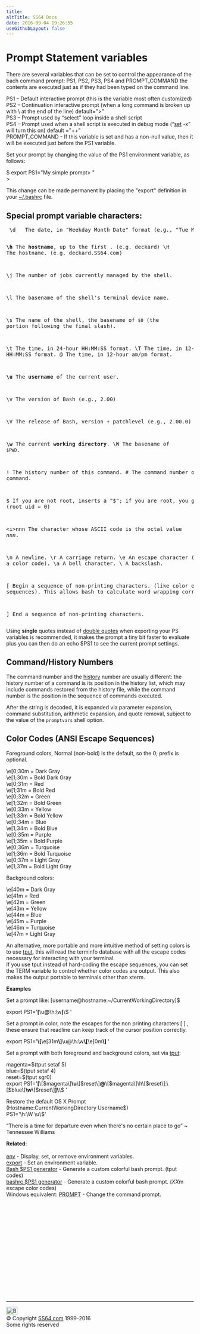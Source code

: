 ```yaml
---
title:
altTitle: SS64 Docs
date: 2016-09-04 19:26:55
useGithubLayout: false
---
```

<!-- #EndLibraryItem --><h1>Prompt Statement variables</h1>
<p>There are several variables that can be set to control the appearance of the bach command prompt: PS1, PS2, PS3, PS4 and PROMPT_COMMAND the contents are executed just as if they had been typed on the command line.</p>
<p>PS1 – Default interactive prompt (this is the variable most often customized) <br>
PS2 – Continuation interactive prompt (when a long command is broken up with<span class="code"> \ </span>at the end of the line) default="&gt;" <br>
PS3 – Prompt used by “select” loop inside a shell script<br>
PS4 – Prompt used when a shell script is executed in debug mode (“<a href="set.html">set</a> -x” will turn this on) default ="++"<br>
PROMPT_COMMAND -  
If this variable is set and has a non-null value, then  it will be executed   just before  the PS1 variable.</p>
<p>Set your prompt by changing the value of the PS1 environment variable, as follows:</p>
<p class="code">$ export PS1="My simple prompt&gt; "<br>
&gt;</p>
<p>This change can be made permanent by placing the "export" definition in your <span class="code"><a href="syntax-bashrc.html">~/.bashrc</a></span> file.</p>
<h2>Special prompt variable characters: </h2>
<pre> \d   The date, in "Weekday Month Date" format (e.g., "Tue May 26"). 

 <b>\h   </b>The<b> hostname</b>, up to the first . (e.g. deckard) 
 \H   The hostname. (e.g. deckard.SS64.com)

 \j   The number of jobs currently managed by the shell. 

 \l   The basename of the shell's terminal device name. 

 \s   The name of the shell, the basename of <code>$0</code> (the portion following 
      the final slash). 

 \t   The time, in 24-hour HH:MM:SS format. 
 \T   The time, in 12-hour HH:MM:SS format. 
 \@   The time, in 12-hour am/pm format. 

 <b>\u</b>   The <b>username</b> of the current user. 

 \v   The version of Bash (e.g., 2.00) 

 \V   The release of Bash, version + patchlevel (e.g., 2.00.0) 

 <b>\w</b>   The current <b>working directory</b>. 
 \W   The basename of <code>$PWD</code>. 

 \!   The history number of this command. 
 \#   The command number of this command. 

 \$   If you are not root, inserts a "$"; if you are root, you get a "#"  (root uid = 0) 

 \<i>nnn</i>   The character whose ASCII code is the octal value <var>nnn</var>. 

 \n   A newline. 
 \r   A carriage return. 
 \e   An escape character (typically a color code). 
 \a   A bell character.
 \\   A backslash. 

 \[   Begin a sequence of non-printing characters. (like color escape sequences). This
      allows bash to calculate word wrapping correctly.

 \]   End a sequence of non-printing characters.</pre>
<p>Using <b>single</b> quotes instead of <a href="syntax-quoting.html">double quotes</a> when exporting your PS variables is recommended, it makes the prompt a tiny bit faster to evaluate plus you can then do an <span class="code">echo&nbsp;$PS1</span> to see the current prompt settings.</p>
<h2>Command/History Numbers</h2>
<p>The command number and the <a href="history.html">history</a> number are usually different: the history number of a command is its position in the history list, which may include commands restored from the history file, while the command number is the position in the sequence of commands executed. </p>
<p>After the string is decoded, it is expanded via parameter expansion, command substitution, arithmetic expansion, and quote removal, subject to the value of the <code>promptvars</code> shell option.</p>
<h2>Color Codes (ANSI Escape Sequences)</h2>
<p> Foreground colors, Normal (non-bold) is the default, so the <span class="code">0;</span> prefix is optional.</p>
<p><span class="code">\e[0;30m</span> = Dark Gray<br>
<span class="code">\e[1;30m</span> = Bold Dark Gray<br>
<span class="code">\e[0;31m</span> = <span class="red">Red</span><br>
<span class="code">\e[1;31m</span> = Bold Red<br>
<span class="code">\e[0;32m</span> = <span class="green">Green</span><br>
<span class="code">\e[1;32m</span> = Bold Green<br>
<span class="code">\e[0;33m</span> = <span class="yellow">Yellow</span><br>
<span class="code">\e[1;33m</span> = Bold Yellow<br>
<span class="code">\e[0;34m</span> = <span class="blue">Blue</span><br>
<span class="code">\e[1;34m</span> = Bold Blue<br>
<span class="code">\e[0;35m</span> = <span class="purple">Purple</span><br>
<span class="code">\e[1;35m</span> = Bold Purple<br>
<span class="code">\e[0;36m</span> = <span class="turquoise">Turquoise</span><br>
<span class="code">\e[1;36m</span> = Bold Turquoise<br>
<span class="code">\e[0;37m</span> = Light Gray<br>
<span class="code">\e[1;37m</span> = Bold Light Gray</p>
<p>Background colors:</p>
<p><span class="code">\e[40m</span> = Dark Gray<br>
<span class="code">\e[41m</span> = <span class="red">Red</span><br>
<span class="code">\e[42m</span> = <span class="green">Green</span><br>
<span class="code">\e[43m</span> = <span class="yellow">Yellow</span><br>
<span class="code">\e[44m</span> = <span class="blue">Blue</span><br>
<span class="code">\e[45m</span> = <span class="purple">Purple</span><br>
<span class="code">\e[46m</span> = <span class="turquoise">Turquoise</span><br>
<span class="code">\e[47m</span> = Light Gray</p>
<p>An alternative, more portable and   more intuitive method of setting colors is to use <a href="../bash/tput.html">tput</a>, this will read the terminfo database with all the escape codes necessary for interacting with your terminal. <br>
If you use tput instead of hard-coding the escape sequences, you can set the TERM variable to control whether color codes are output. This also makes the output portable to terminals other than xterm.</p>
<p><b>Examples</b></p>
<p>Set a prompt like: [username@hostname:~/CurrentWorkingDirectory]$ </p>
<p class="code">export PS1='<b>[</b>\u<b>@</b>\h:\w<b>]</b>\$ '</p>
<p>Set a prompt in color, note the escapes for the non printing characters [ ] , these ensure that readline can keep track of the cursor position correctly.</p>
<p class="code">export PS1='<b>\[</b>\e[31m<b>\]</b>\u@\h:\w<b>\[</b>\e[0m<b>\]</b> '</p>
<p>Set a prompt with both foreground and background  colors, set via <a href="../bash/tput.html">tput</a>:</p>
<p class="code">magenta=$(tput setaf 5)<br>
 blue=$(tput setaf 4)   <br>
reset=$(tput sgr0)<br>
export PS1='<b>[</b>\[<span class="magenta">$magenta</span>\]<b>\u</b>\[$reset\]<b>@</b>\[<span class="magenta">$magenta</span>\]\h\[$reset\]:\[<span class="blue">$blue</span>\]<b>\w</b>\[$reset\]<b>]\</b>\$ '</p>
<p>Restore the default OS X Prompt<br>
(Hostname:CurrentWorkingDirectory Username$)<span class="code"><br>
PS1='\h:\W \u\$'</span></p>
<p class="quote"> “There is a time for departure even when there's no certain place to go”  ~ Tennessee Williams</p>
<p><b>Related</b>:<br>
<br>
<a href="env.html">env</a> - Display, set, or remove environment variables.<a href="export.html"><br>
export</a> - Set an environment variable.<br>
<a href="https://www.kirsle.net/wizards/ps1.html">Bash $PS1 generator</a> - Generate a custom colorful bash prompt. (tput codes)<br>
<a href="http://bashrcgenerator.com/">bashrc $PS1 generator</a> - Generate a custom colorful bash prompt. (<i>XX</i>m escape color codes)<br>
Windows equivalent: <a href="../nt/prompt.html">PROMPT</a> - Change the command prompt.</p><!-- #BeginLibraryItem "/Library/foot_osx.lbi" --><p>
<!-- OSX300 -->
<ins class="adsbygoogle" style="display:inline-block;width:300px;height:250px" data-ad-client="ca-pub-6140977852749469" data-ad-slot="1823340303"></ins>
<script>
(adsbygoogle = window.adsbygoogle || []).push({});
</script></p>
<hr>
<div id="bl" class="footer"><a href="syntax-prompt.html#"><img src="../images/top.png" width="30" height="22" alt="Back to the Top"></a></div>
<div id="br" class="footer, tagline">© Copyright <a href="http://ss64.com/">SS64.com</a> 1999-2016<br>
Some rights reserved</div><!-- #EndLibraryItem -->
